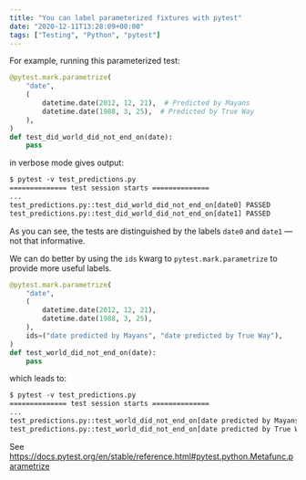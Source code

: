 ```yaml
---
title: "You can label parameterized fixtures with pytest"
date: "2020-12-11T13:28:09+00:00"
tags: ["Testing", "Python", "pytest"]
---
```


For example, running this parameterized test:

```py
@pytest.mark.parametrize(
    "date",
    (
        datetime.date(2012, 12, 21),  # Predicted by Mayans
        datetime.date(1988, 3, 25),  # Predicted by True Way
    ),
)
def test_did_world_did_not_end_on(date):
    pass
```

in verbose mode gives output:

```txt
$ pytest -v test_predictions.py
============== test session starts ==============
...
test_predictions.py::test_did_world_did_not_end_on[date0] PASSED
test_predictions.py::test_did_world_did_not_end_on[date1] PASSED
```

As you can see, the tests are distinguished by the labels `date0` and `date1` —
not that informative.

We can do better by using the `ids` kwarg to `pytest.mark.parametrize` to
provide more useful labels.

```py
@pytest.mark.parametrize(
    "date",
    (
        datetime.date(2012, 12, 21),
        datetime.date(1988, 3, 25),
    ),
    ids=("date predicted by Mayans", "date predicted by True Way"),
)
def test_world_did_not_end_on(date):
    pass
```

which leads to:

```txt
$ pytest -v test_predictions.py
============== test session starts ==============
...
test_predictions.py::test_world_did_not_end_on[date predicted by Mayans] PASSED
test_predictions.py::test_world_did_not_end_on[date predicted by True Way] PASSED
```

See
<https://docs.pytest.org/en/stable/reference.html#pytest.python.Metafunc.parametrize>
